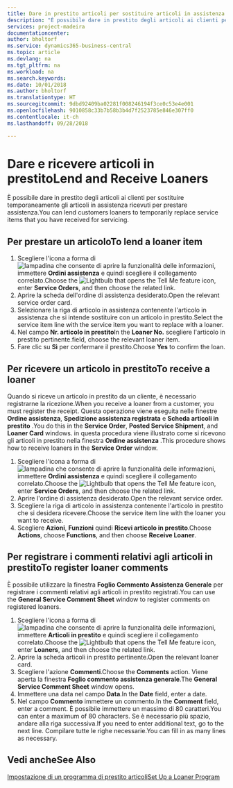 ```yaml
---
title: Dare in prestito articoli per sostituire articoli in assistenza | Documenti Microsoft
description: "È possibile dare in prestito degli articoli ai clienti per sostituire temporaneamente gli articoli in assistenza ricevuti per prestare assistenza."
services: project-madeira
documentationcenter: 
author: bholtorf
ms.service: dynamics365-business-central
ms.topic: article
ms.devlang: na
ms.tgt_pltfrm: na
ms.workload: na
ms.search.keywords: 
ms.date: 10/01/2018
ms.author: bholtorf
ms.translationtype: HT
ms.sourcegitcommit: 9dbd92409ba02281f008246194f3ce0c53e4e001
ms.openlocfilehash: 9010858c33b7b58b3b4d7f2523785e846e307ff0
ms.contentlocale: it-ch
ms.lasthandoff: 09/28/2018

---
```

# <a name="lend-and-receive-loaners"></a><span data-ttu-id="c382e-103">Dare e ricevere articoli in prestito</span><span class="sxs-lookup"><span data-stu-id="c382e-103">Lend and Receive Loaners</span></span>
<span data-ttu-id="c382e-104">È possibile dare in prestito degli articoli ai clienti per sostituire temporaneamente gli articoli in assistenza ricevuti per prestare assistenza.</span><span class="sxs-lookup"><span data-stu-id="c382e-104">You can lend customers loaners to temporarily replace service items that you have received for servicing.</span></span>  
  
## <a name="to-lend-a-loaner-item"></a><span data-ttu-id="c382e-105">Per prestare un articolo</span><span class="sxs-lookup"><span data-stu-id="c382e-105">To lend a loaner item</span></span>    
1. <span data-ttu-id="c382e-106">Scegliere l'icona a forma di ![lampadina che consente di aprire la funzionalità delle informazioni](media/ui-search/search_small.png "Informazioni sull'operazione che si desidera eseguire"), immettere **Ordini assistenza** e quindi scegliere il collegamento correlato.</span><span class="sxs-lookup"><span data-stu-id="c382e-106">Choose the ![Lightbulb that opens the Tell Me feature](media/ui-search/search_small.png "Tell me what you want to do") icon, enter **Service Orders**, and then choose the related link.</span></span>  
2. <span data-ttu-id="c382e-107">Aprire la scheda dell'ordine di assistenza desiderato.</span><span class="sxs-lookup"><span data-stu-id="c382e-107">Open the relevant service order card.</span></span>  
3. <span data-ttu-id="c382e-108">Selezionare la riga di articolo in assistenza contenente l'articolo in assistenza che si intende sostituire con un articolo in prestito.</span><span class="sxs-lookup"><span data-stu-id="c382e-108">Select the service item line with the service item you want to replace with a loaner.</span></span>  
4. <span data-ttu-id="c382e-109">Nel campo **Nr. articolo in prestito**</span><span class="sxs-lookup"><span data-stu-id="c382e-109">In the **Loaner No.**</span></span> <span data-ttu-id="c382e-110">scegliere l'articolo in prestito pertinente.</span><span class="sxs-lookup"><span data-stu-id="c382e-110">field, choose the relevant loaner item.</span></span>  
5. <span data-ttu-id="c382e-111">Fare clic su **Sì** per confermare il prestito.</span><span class="sxs-lookup"><span data-stu-id="c382e-111">Choose **Yes** to confirm the loan.</span></span>  

## <a name="to-receive-a-loaner"></a><span data-ttu-id="c382e-112">Per ricevere un articolo in prestito</span><span class="sxs-lookup"><span data-stu-id="c382e-112">To receive a loaner</span></span>  
<span data-ttu-id="c382e-113">Quando si riceve un articolo in prestito da un cliente, è necessario registrarne la ricezione.</span><span class="sxs-lookup"><span data-stu-id="c382e-113">When you receive a loaner from a customer, you must register the receipt.</span></span> <span data-ttu-id="c382e-114">Questa operazione viene eseguita nelle finestre **Ordine assistenza**, **Spedizione assistenza registrata** e  **Scheda articoli in prestito** .</span><span class="sxs-lookup"><span data-stu-id="c382e-114">You do this in the **Service Order**, **Posted Service Shipment**, and **Loaner Card** windows.</span></span> <span data-ttu-id="c382e-115">in questa procedura viene illustrato come si ricevono gli articoli in prestito nella finestra **Ordine assistenza** .</span><span class="sxs-lookup"><span data-stu-id="c382e-115">This procedure shows how to receive loaners in the **Service Order** window.</span></span>  
  
1. <span data-ttu-id="c382e-116">Scegliere l'icona a forma di ![lampadina che consente di aprire la funzionalità delle informazioni](media/ui-search/search_small.png "Informazioni sull'operazione che si desidera eseguire"), immettere **Ordini assistenza** e quindi scegliere il collegamento correlato.</span><span class="sxs-lookup"><span data-stu-id="c382e-116">Choose the ![Lightbulb that opens the Tell Me feature](media/ui-search/search_small.png "Tell me what you want to do") icon, enter **Service Orders**, and then choose the related link.</span></span>  
2. <span data-ttu-id="c382e-117">Aprire l'ordine di assistenza desiderato.</span><span class="sxs-lookup"><span data-stu-id="c382e-117">Open the relevant service order.</span></span>  
3. <span data-ttu-id="c382e-118">Scegliere la riga di articolo in assistenza contenente l'articolo in prestito che si desidera ricevere.</span><span class="sxs-lookup"><span data-stu-id="c382e-118">Choose the service item line with the loaner you want to receive.</span></span>  
4. <span data-ttu-id="c382e-119">Scegliere **Azioni**, **Funzioni** quindi **Ricevi articolo in prestito**.</span><span class="sxs-lookup"><span data-stu-id="c382e-119">Choose **Actions**, choose **Functions**, and then choose **Receive Loaner**.</span></span>  

## <a name="to-register-loaner-comments"></a><span data-ttu-id="c382e-120">Per registrare i commenti relativi agli articoli in prestito</span><span class="sxs-lookup"><span data-stu-id="c382e-120">To register loaner comments</span></span>  
<span data-ttu-id="c382e-121">È possibile utilizzare la finestra **Foglio Commento Assistenza Generale** per registrare i commenti relativi agli articoli in prestito registrati.</span><span class="sxs-lookup"><span data-stu-id="c382e-121">You can use the **General Service Comment Sheet** window to register comments on registered loaners.</span></span>  
  
1. <span data-ttu-id="c382e-122">Scegliere l'icona a forma di ![lampadina che consente di aprire la funzionalità delle informazioni](media/ui-search/search_small.png "Informazioni sull'operazione che si desidera eseguire"), immettere **Articoli in prestito** e quindi scegliere il collegamento correlato.</span><span class="sxs-lookup"><span data-stu-id="c382e-122">Choose the ![Lightbulb that opens the Tell Me feature](media/ui-search/search_small.png "Tell me what you want to do") icon, enter **Loaners**, and then choose the related link.</span></span>  
2. <span data-ttu-id="c382e-123">Aprire la scheda articoli in prestito pertinente.</span><span class="sxs-lookup"><span data-stu-id="c382e-123">Open the relevant loaner card.</span></span>  
3. <span data-ttu-id="c382e-124">Scegliere l'azione **Commenti**.</span><span class="sxs-lookup"><span data-stu-id="c382e-124">Choose the **Comments** action.</span></span> <span data-ttu-id="c382e-125">Viene aperta la finestra **Foglio commento assistenza generale**.</span><span class="sxs-lookup"><span data-stu-id="c382e-125">The **General Service Comment Sheet** window opens.</span></span>  
4. <span data-ttu-id="c382e-126">Immettere una data nel campo **Data**.</span><span class="sxs-lookup"><span data-stu-id="c382e-126">In the **Date** field, enter a date.</span></span>  
5. <span data-ttu-id="c382e-127">Nel campo **Commento** immettere un commento.</span><span class="sxs-lookup"><span data-stu-id="c382e-127">In the **Comment** field, enter a comment.</span></span> <span data-ttu-id="c382e-128">È possibile immettere un massimo di 80 caratteri.</span><span class="sxs-lookup"><span data-stu-id="c382e-128">You can enter a maximum of 80 characters.</span></span> <span data-ttu-id="c382e-129">Se è necessario più spazio, andare alla riga successiva.</span><span class="sxs-lookup"><span data-stu-id="c382e-129">If you need to enter additional text, go to the next line.</span></span> <span data-ttu-id="c382e-130">Compilare tutte le righe necessarie.</span><span class="sxs-lookup"><span data-stu-id="c382e-130">You can fill in as many lines as necessary.</span></span>  
  
## <a name="see-also"></a><span data-ttu-id="c382e-131">Vedi anche</span><span class="sxs-lookup"><span data-stu-id="c382e-131">See Also</span></span>  
[<span data-ttu-id="c382e-132">Impostazione di un programma di prestito articoli</span><span class="sxs-lookup"><span data-stu-id="c382e-132">Set Up a Loaner Program</span></span>](service-how-setup-loaner-program.md)   

